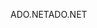 <span data-ttu-id="ba840-101">ADO.NET</span><span class="sxs-lookup"><span data-stu-id="ba840-101">ADO.NET</span></span>